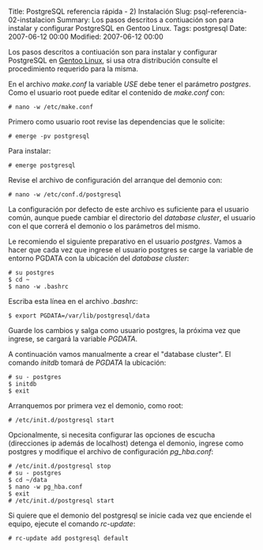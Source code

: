 Title: PostgreSQL referencia rápida - 2) Instalación
Slug: psql-referencia-02-instalacion
Summary: Los pasos descritos a contiuación son para instalar y configurar PostgreSQL en Gentoo Linux.
Tags: postgresql
Date: 2007-06-12 00:00
Modified: 2007-06-12 00:00


Los pasos descritos a contiuación son para instalar y configurar PostgreSQL en [Gentoo Linux](http://www.gentoo.org), si usa otra distribución consulte el procedimiento requerido para la misma.

En el archivo *make.conf* la variable *USE* debe tener el parámetro *postgres*.  Como el usuario root puede editar el contenido de *make.conf* con:

    # nano -w /etc/make.conf

Primero como usuario root revise las dependencias que le solicite:

    # emerge -pv postgresql

Para instalar:

    # emerge postgresql

Revise el archivo de configuración del arranque del demonio con:

    # nano -w /etc/conf.d/postgresql

La configuración por defecto de este archivo es suficiente para el usuario común, aunque puede cambiar el directorio del _database cluster_, el usuario con el que correrá el demonio o los parámetros del mismo.

Le recomiendo el siguiente preparativo en el usuario *postgres*.  Vamos a hacer que cada vez que ingrese el usuario postgres se carge la variable de entorno PGDATA con la ubicación del _database cluster_:

    # su postgres
    $ cd ~
    $ nano -w .bashrc

Escriba esta línea en el archivo *.bashrc*:

    $ export PGDATA=/var/lib/postgresql/data

Guarde los cambios y salga como usuario postgres, la próxima vez que ingrese, se cargará la variable *PGDATA*.

A continuación vamos manualmente a crear el "database cluster".  El comando *initdb* tomará de *PGDATA* la ubicación:

    # su - postgres
    $ initdb
    $ exit

Arranquemos por primera vez el demonio, como root:

    # /etc/init.d/postgresql start

Opcionalmente, si necesita configurar las opciones de escucha (direcciones ip además de localhost) detenga el demonio, ingrese como postgres y modifique el archivo de configuración *pg_hba.conf*:

    # /etc/init.d/postgresql stop
    # su - postgres
    $ cd ~/data
    $ nano -w pg_hba.conf
    $ exit
    # /etc/init.d/postgresql start

Si quiere que el demonio del postgresql se inicie cada vez que enciende el equipo, ejecute el comando *rc-update*:

    # rc-update add postgresql default
